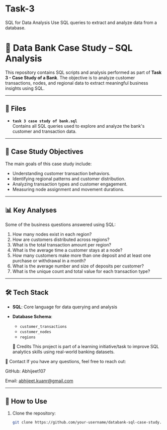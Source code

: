 # Task-3
SQL for Data Analysis Use SQL queries to extract and analyze data from a database.
# 🏦 Data Bank Case Study – SQL Analysis

This repository contains SQL scripts and analysis performed as part of **Task 3 - Case Study of a Bank**. The objective is to analyze customer transactions, nodes, and regional data to extract meaningful business insights using SQL.

---

## 📂 Files

- **`task 3 case study of bank.sql`**  
  Contains all SQL queries used to explore and analyze the bank's customer and transaction data.

---

## 🧠 Case Study Objectives

The main goals of this case study include:

- Understanding customer transaction behaviors.
- Identifying regional patterns and customer distribution.
- Analyzing transaction types and customer engagement.
- Measuring node assignment and movement durations.

---

## 📊 Key Analyses

Some of the business questions answered using SQL:

1. How many nodes exist in each region?
2. How are customers distributed across regions?
3. What is the total transaction amount per region?
4. What is the average time a customer stays at a node?
5. How many customers make more than one deposit and at least one purchase or withdrawal in a month?
6. What is the average number and size of deposits per customer?
7. What is the unique count and total value for each transaction type?

---

## 🛠️ Tech Stack

- **SQL**: Core language for data querying and analysis
- **Database Schema**: 
  - `customer_transactions`
  - `customer_nodes`
  - `regions`
 
  📌 Credits
This project is part of a learning initiative/task to improve SQL analytics skills using real-world banking datasets.

📧 Contact
If you have any questions, feel free to reach out:

GitHub: Abhijeet107

Email: abhijeet.kuanr@gmail.com

---

## 📝 How to Use

1. Clone the repository:
   ```bash
   git clone https://github.com/your-username/databank-sql-case-study.git

